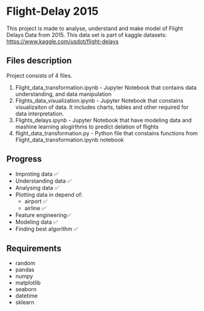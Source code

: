 # Flight-Delay 2015
This project is made to analyse, understand and make model of Flight Delays Data from 2015. This data set is part of kaggle datasets: https://www.kaggle.com/usdot/flight-delays

## Files description
Project consists of 4 files. 
1) Flight_data_transformation.ipynb - Jupyter Notebook that contains data understanding, and data manipulation
2) Flights_data_visualization.ipynb - Jupyter Notebook that constains visualizaiton of data. It includes charts, tables and other required for data interpretation.
3) Flights_delays.ipynb - Jupyter Notebook that have modeling data and mashine learning alogirthms to predict delation of flights
4) flight_data_transformation.py - Python file that constains functions from Flight_data_transformation.ipynb notebook 

## Progress
- Improting data ✅
- Understanding data ✅
- Analysing data ✅
-  Plotting data in depend of:
    - airport ✅
    - airline ✅
- Feature engineering✅
- Modeling data ✅
- Finding best algorithm ✅

## Requirements
* random
* pandas
* numpy
* matplotlib
* seaborn
* datetime
* sklearn
